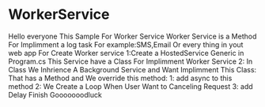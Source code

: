 # WorkerService
Hello everyone
This Sample For Worker Service
Worker Service is a Method For Implimment a log task For example:SMS,Email Or every thing in yout web app 
For Create Worker service 
1:Create a HostedService Generic in Program.cs
This Service have a Class For Implimment Worker Service
2: In Class We Inhrience A Background Service  and Want Implimment This Class:
That has a Method and We override this method:
1: add async to this method
2: We Create a Loop When User Want to Canceling Request
3: add Delay
Finish
Gooooooodluck
